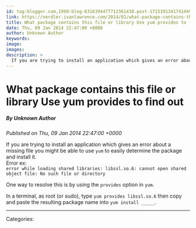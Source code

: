 ```yaml
---
id: tag:blogger.com,1999:blog-6316394477712361438.post-1715191341741449369
link: https://nerdler.ivanlawrence.com/2014/01/what-package-contains-this-file-or.html
title: What package contains this file or library Use yum provides to find out
date: Thu, 09 Jan 2014 22:47:00 +0000
author: Unknown Author
keywords: 
image: 
images: 
description: >
  If you are trying to install an application which gives an error about a missing file you might be able to use yum to easily determine the package and install it. Error ex: error while loading shared libraries: libssl.so.6: cannot open shared object file: No such file or directory One way to resolve
---
```

# What package contains this file or library Use yum provides to find out
##### By Unknown Author
_Published on Thu, 09 Jan 2014 22:47:00 +0000_

If you are trying to install an application which gives an error about a missing file you might be able to use `yum` to easily determine the package and install it.  
Error ex:  
`error while loading shared libraries: libssl.so.6: cannot open shared object file: No such file or directory`  
  
One way to resolve this is by using the `provides` option in `yum`.  
  
In a terminal, as root (or sudo), type `yum provides libssl.so.6` then copy and paste the resulting package name into `yum install _____`.

---
Categories: 